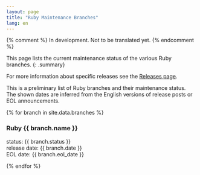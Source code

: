 ```yaml
---
layout: page
title: "Ruby Maintenance Branches"
lang: en
---
```


{% comment %}
In development. Not to be translated yet.
{% endcomment %}

This page lists the current maintenance status of the various Ruby branches.
{: .summary}

For more information about specific releases see the
[Releases page](../releases/).

This is a preliminary list of Ruby branches and their maintenance status.
The shown dates are inferred from the English versions of release posts
or EOL announcements.

{% for branch in site.data.branches %}
### Ruby {{ branch.name }}

status: {{ branch.status }}<br>
release date: {{ branch.date }}<br>
EOL date: {{ branch.eol_date }}

{% endfor %}
